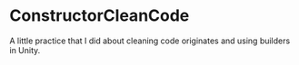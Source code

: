 # ConstructorCleanCode
A little practice that I did about cleaning code originates and using builders in Unity.
